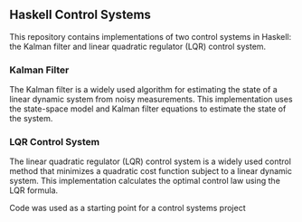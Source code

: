 ## Haskell Control Systems

This repository contains implementations of two control systems in Haskell: the Kalman filter and linear quadratic regulator (LQR) control system.

### Kalman Filter
The Kalman filter is a widely used algorithm for estimating the state of a linear dynamic system from noisy measurements. This implementation uses the state-space model and Kalman filter equations to estimate the state of the system.

### LQR Control System
The linear quadratic regulator (LQR) control system is a widely used control method that minimizes a quadratic cost function subject to a linear dynamic system. This implementation calculates the optimal control law using the LQR formula.

Code was used as a starting point for a control systems project
